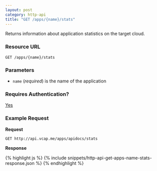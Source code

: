 ```yaml
---
layout: post
category: http-api
title: "GET /apps/{name}/stats"
---
```


Returns information about application statistics on the target cloud.

### Resource URL

`GET /apps/{name}/stats`

### Parameters

* `name` (*required*) is the name of the application

### Requires Authentication?

[Yes](/http-api/authentication)

### Example Request

**Request**

`GET http://api.vcap.me/apps/apidocs/stats`

**Response**

<div class="js example">
{% highlight js %}
{% include snippets/http-api-get-apps-name-stats-response.json %}
{% endhighlight %}
</div>